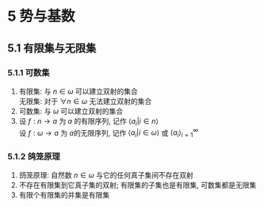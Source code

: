 # 5 势与基数

## 5.1 有限集与无限集
### 5.1.1 可数集
1. 有限集: 与 $n\in \omega$ 可以建立双射的集合  
   无限集: 对于 $\forall n\in \omega$ 无法建立双射的集合
2. 可数集: 与 $\omega$ 可以建立双射的集合
3. 设 $f:n\to a$ 为 $a$ 的有限序列, 记作 $\left< a_i|i\in n\right>$  
   设 $f:\omega \to a$ 为 $a$的无限序列, 记作 $\left< a_i|i\in \omega \right>$ 或 $\left< a_i\right>^{\infty}_{i=1}$

### 5.1.2 鸽笼原理
1. 鸽笼原理: 自然数 $n\in \omega$ 与它的任何真子集间不存在双射
2. 不存在有限集到它真子集的双射; 有限集的子集也是有限集, 可数集都是无限集
3. 有限个有限集的并集是有限集